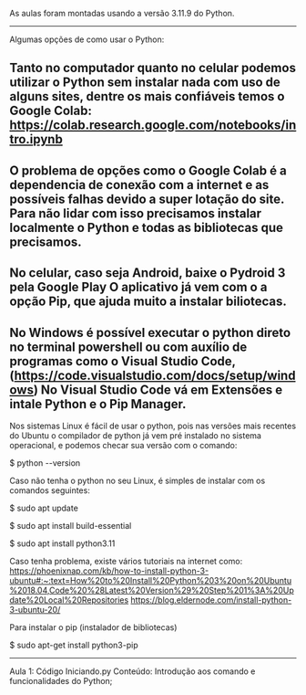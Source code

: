 As aulas foram montadas usando a versão 3.11.9 do Python.

----
Algumas opções de como usar o Python:

Tanto no computador quanto no celular podemos utilizar o 
Python sem instalar nada com uso de alguns sites, dentre os
mais confiáveis temos o Google Colab:
https://colab.research.google.com/notebooks/intro.ipynb
--

O problema de opções como o Google Colab é a dependencia de 
conexão com a internet e as possíveis falhas devido a super
lotação do site. Para não lidar com isso precisamos instalar
localmente o Python e todas as bibliotecas que precisamos.
--

No celular, caso seja Android, baixe o Pydroid 3 pela Google Play
O aplicativo já vem com o a opção Pip, que ajuda muito a instalar
biliotecas.
--

No Windows é possível executar o python direto no 
terminal powershell ou com auxílio de programas como 
o Visual Studio Code,
(https://code.visualstudio.com/docs/setup/windows)
No Visual Studio Code vá em Extensões e intale Python e 
o Pip Manager.
--

Nos sistemas Linux é fácil de usar o python, pois nas 
versões mais recentes do Ubuntu o compilador de python 
já vem pré instalado no sistema operacional, e podemos 
checar sua versão com o comando:

$ python --version

Caso não tenha o python no seu Linux, é simples de 
instalar com os comandos seguintes:

$ sudo apt update

$ sudo apt install build-essential

$ sudo apt install python3.11

Caso tenha problema, existe vários tutoriais na internet como:
https://phoenixnap.com/kb/how-to-install-python-3-ubuntu#:~:text=How%20to%20Install%20Python%203%20on%20Ubuntu%2018.04,Code%20%28Latest%20Version%29%20Step%201%3A%20Update%20Local%20Repositories
https://blog.eldernode.com/install-python-3-ubuntu-20/

Para instalar o pip (instalador de bibliotecas)

$ sudo apt-get install python3-pip

----


Aula 1:
    Código Iniciando.py
  Conteúdo:
    Introdução aos comando e funcionalidades do Python;
    
